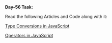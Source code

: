 **Day-56 Task:**

Read the following Articles and Code along with it:

[Type Conversions in JavaScript](https://javascript.info/type-conversions)

[Operators in JavaScript](https://javascript.info/operators)
